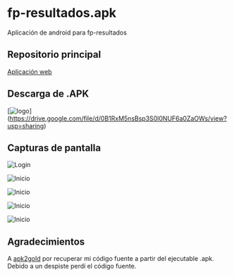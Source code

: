 # fp-resultados.apk
Aplicación de android para fp-resultados

## Repositorio principal
[Aplicación web](https://github.com/jamj2000/fp-resultados)

## Descarga de .APK
[![logo](https://github.com/jamj2000/fp-resultados.capturas/blob/master/app-logo.png "Aplicación para Android")]
(https://drive.google.com/file/d/0B1RxM5nsBsp3S0l0NUF6a0ZaOWs/view?usp=sharing)

## Capturas de pantalla

![Login](https://github.com/jamj2000/fp-resultados.capturas/blob/master/apk-login.png "Login")

![Inicio](https://github.com/jamj2000/fp-resultados.capturas/blob/master/apk-inicio.png "Inicio")

![Inicio](https://github.com/jamj2000/fp-resultados.capturas/blob/master/apk-resultados-vertical.png "Introducción de calificaciones en vertical")

![Inicio](https://github.com/jamj2000/fp-resultados.capturas/blob/master/apk-resultados-horizontal.png "Introducción de calificaciones en horizontal")

![Inicio](https://github.com/jamj2000/fp-resultados.capturas/blob/master/apk-informe.png "Informe de calificaciones")



## Agradecimientos
A [apk2gold](https://github.com/lxdvs/apk2gold) por recuperar mi código fuente a partir del ejecutable .apk.
Debido a un despiste perdí el código fuente.
